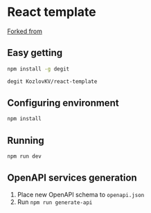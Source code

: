 # React template
[Forked from](https://github.com/mordv/clean)

## Easy getting
```bash
npm install -g degit

degit KozlovKV/react-template
```

## Configuring environment
```bash
npm install
```

## Running
```bash
npm run dev
```

## OpenAPI services generation
1. Place new OpenAPI schema to `openapi.json`
2. Run `npm run generate-api`
